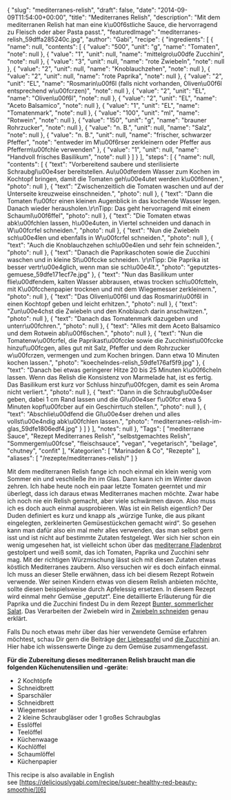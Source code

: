 {
    "slug": "mediterranes-relish",
    "draft": false,
    "date": "2014-09-09T11:54:00+00:00",
    "title": "Mediterranes Relish",
    "description": "Mit dem mediterranen Relish hat man eine k\u00f6stliche Sauce, die hervorragend zu Fleisch oder aber Pasta passt.",
    "featuredImage": "mediterranes-relish_59dffa285240c.jpg",
    "author": "Gabi",
    "recipe": {
        "ingredients": [
            {
                "name": null,
                "contents": [
                    {
                        "value": "500",
                        "unit": "g",
                        "name": "Tomaten",
                        "note": null
                    },
                    {
                        "value": "1",
                        "unit": null,
                        "name": "mittelgro\u00dfe Zucchini",
                        "note": null
                    },
                    {
                        "value": "3",
                        "unit": null,
                        "name": "rote Zwiebeln",
                        "note": null
                    },
                    {
                        "value": "2",
                        "unit": null,
                        "name": "Knoblauchzehen",
                        "note": null
                    },
                    {
                        "value": "2",
                        "unit": null,
                        "name": "rote Paprika",
                        "note": null
                    },
                    {
                        "value": "2",
                        "unit": "EL",
                        "name": "Rosmarin\u00f6l (falls nicht vorhanden, Oliven\u00f6l entsprechend w\u00fcrzen)",
                        "note": null
                    },
                    {
                        "value": "2",
                        "unit": "EL",
                        "name": "Oliven\u00f6l",
                        "note": null
                    },
                    {
                        "value": "2",
                        "unit": "EL",
                        "name": "Aceto Balsamico",
                        "note": null
                    },
                    {
                        "value": "1",
                        "unit": "EL",
                        "name": "Tomatenmark",
                        "note": null
                    },
                    {
                        "value": "100",
                        "unit": "ml",
                        "name": "Rotwein",
                        "note": null
                    },
                    {
                        "value": "150",
                        "unit": "g",
                        "name": "brauner Rohrzucker",
                        "note": null
                    },
                    {
                        "value": "n. B.",
                        "unit": null,
                        "name": "Salz",
                        "note": null
                    },
                    {
                        "value": "n. B.",
                        "unit": null,
                        "name": "frischer, schwarzer Pfeffer",
                        "note": "entweder im M\u00f6rser zerkleinern oder Pfeffer aus Pfefferm\u00fchle verwenden"
                    },
                    {
                        "value": "1",
                        "unit": null,
                        "name": "Handvoll frisches Basilikum",
                        "note": null
                    }
                ]
            }
        ],
        "steps": [
            {
                "name": null,
                "contents": [
                    {
                        "text": "Vorbereitend saubere und sterilisierte Schraubgl\u00e4ser bereitstellen. Au\u00dferdem Wasser zum Kochen im Kochtopf bringen, damit die Tomaten geh\u00e4utet werden k\u00f6nnen.",
                        "photo": null
                    },
                    {
                        "text": "Zwischenzeitlich die Tomaten waschen und auf der Unterseite kreuzweise einschneiden.",
                        "photo": null
                    },
                    {
                        "text": "Dann die Tomaten f\u00fcr einen kleinen Augenblick in das kochende Wasser legen. Danach wieder herausholen.\r\nTipp: Das geht hervorragend mit einem Schauml\u00f6ffel",
                        "photo": null
                    },
                    {
                        "text": "Die Tomaten etwas abk\u00fchlen lassen, h\u00e4uten, in Viertel schneiden und danach in W\u00fcrfel schneiden.",
                        "photo": null
                    },
                    {
                        "text": "Nun die Zwiebeln sch\u00e4len und ebenfalls in W\u00fcrfel schneiden.",
                        "photo": null
                    },
                    {
                        "text": "Auch die Knoblauchzehen sch\u00e4len und sehr fein schneiden.",
                        "photo": null
                    },
                    {
                        "text": "Danach die Paprikaschoten sowie die Zucchini waschen und in kleine St\u00fccke schneiden. \r\nTipp: Die Paprika ist besser vertr\u00e4glich, wenn man sie sch\u00e4lt.",
                        "photo": "geputztes-gemuese_59dfe171ecf7e.jpg"
                    },
                    {
                        "text": "Nun das Basilikum unter flie\u00dfendem, kalten Wasser abbrausen, etwas trocken sch\u00fctteln, mit K\u00fcchenpapier trocknen und mit dem Wiegemesser zerkleinern.",
                        "photo": null
                    },
                    {
                        "text": "Das Oliven\u00f6l und das Rosmarin\u00f6l in einen Kochtopf geben und leicht erhitzen.",
                        "photo": null
                    },
                    {
                        "text": "Zun\u00e4chst die Zwiebeln und den Knoblauch darin anschwitzen.",
                        "photo": null
                    },
                    {
                        "text": "Danach das Tomatenmark dazugeben und unterr\u00fchren.",
                        "photo": null
                    },
                    {
                        "text": "Alles mit dem Aceto Balsamico und dem Rotwein abl\u00f6schen.",
                        "photo": null
                    },
                    {
                        "text": "Nun die Tomatenw\u00fcrfel, die Paprikast\u00fccke sowie die Zucchinist\u00fccke hinzuf\u00fcgen, alles gut mit Salz, Pfeffer und dem Rohrzucker w\u00fcrzen, vermengen und zum Kochen bringen. Dann etwa 10 Minuten kochen lassen.",
                        "photo": "koechelndes-relish_59dfe176af5f9.jpg"
                    },
                    {
                        "text": "Danach bei etwas geringerer Hitze 20 bis 25 Minuten k\u00f6cheln lassen. Wenn das Relish die Konsistenz von Marmelade hat, ist es fertig. Das Basilikum erst kurz vor Schluss hinzuf\u00fcgen, damit es sein Aroma nicht verliert.",
                        "photo": null
                    },
                    {
                        "text": "Dann in die Schraubgl\u00e4ser geben, dabei 1 cm Rand lassen und die Gl\u00e4ser f\u00fcr etwa 5 Minuten kopf\u00fcber auf ein Geschirrtuch stellen.",
                        "photo": null
                    },
                    {
                        "text": "Abschlie\u00dfend die Gl\u00e4ser drehen und alles vollst\u00e4ndig abk\u00fchlen lassen.",
                        "photo": "mediterranes-relish-im-glas_59dfe1806edf4.jpg"
                    }
                ]
            }
        ],
        "notes": null
    },
    "Tags": [
        "mediterrane Sauce",
        "Rezept Mediterranes Relish",
        "selbstgemachtes Relish",
        "Sommergem\u00fcse",
        "fleischsauce",
        "vegan",
        "vegetarisch",
        "beilage",
        "chutney",
        "confit"
    ],
    "Kategorien": [
        "Marinaden &amp; Co",
        "Rezepte"
    ],
    "aliases": [
        "\/rezepte\/mediterranes-relish\/"
    ]
}

Mit dem mediterranen Relish fange ich noch einmal ein klein wenig vom Sommer ein und veschließe ihn im Glas. Dann kann ich im Winter davon zehren. Ich habe heute noch ein paar letzte Tomaten geerntet und mir überlegt, dass ich daraus etwas Mediterranes machen möchte. Zwar habe ich noch nie ein Relish gemacht, aber viele schwärmen davon. Also muss ich es doch auch einmal ausprobieren. Was ist ein Relish eigentlich? Der Duden definiert es kurz und knapp als &#8222;würzige Tunke, die aus pikant eingelegten, zerkleinerten Gemüsestückchen gemacht wird&#8220;. So gesehen kann man dafür also ein mal mehr alles verwenden, das man selbst gern isst und ist nicht auf bestimmte Zutaten festgelegt. Wer sich hier schon ein wenig umgesehen hat, ist vielleicht schon über das [mediterrane Fladenbrot][1] gestolpert und weiß somit, das ich Tomaten, Paprika und Zucchini sehr mag. Mit der richtigen Würzmischung lässt sich mit diesen Zutaten etwas köstlich Mediterranes zaubern. Also versuchen wir es doch einfach einmal. Ich muss an dieser Stelle erwähnen, dass ich bei diesem Rezept Rotwein verwende. Wer seinen Kindern etwas von diesem Relish anbieten möchte, sollte diesen beispielsweise durch Apfelessig ersetzen. In diesem Rezept wird einmal mehr Gemüse &#8222;geputzt&#8220;. Eine detaillierte Erläuterung für die Paprika und die Zucchini findest Du in dem Rezept [Bunter, sommerlicher Salat][2]. Das Verarbeiten der Zwiebeln wird in [Zwiebeln schneiden][3] genau erklärt.

Falls Du noch etwas mehr über das hier verwendete Gemüse erfahren möchtest, schau Dir gern die Beiträge [der Liebesapfel][4] und [die Zucchini][5] an. Hier habe ich wissenswerte Dinge zu dem Gemüse zusammengefasst.

**Für die Zubereitung dieses mediterranen Relish braucht man die folgenden Küchenutensilien und -geräte:**

 * 2 Kochtöpfe
 * Schneidbrett
 * Sparschäler
 * Schneidbrett
 * Wiegemesser
 * 2 kleine Schraubgläser oder 1 großes Schraubglas
 * Esslöffel
 * Teelöffel
 * Küchenwaage
 * Kochlöffel
 * Schaumlöffel
 * Küchenpapier

This recipe is also available in English see [https://deliciouslygabi.com/recipe/super-healthy-red-beauty-smoothie/][6]

 [1]: https://kochfokus.de/rezepte/mediterranes-fladenbrot/ "Mediterranes Fladenbrot"
 [2]: https://kochfokus.de/rezepte/bunter-sommerlicher-salat/ "Bunter, sommerlicher Salat"
 [3]: https://kochfokus.de/allgemein/zwiebeln-in-wuerfel-schneiden/ "Zwiebeln schneiden"
 [4]: https://kochfokus.de/wissenswert/die-liebesfrucht/ "Der Liebesapfel"
 [5]: https://kochfokus.de/wissenswert/die-zucchini/ "Die Zucchini"
 [6]: https://deliciouslygabi.com/recipe/easy-homemade-mediterranean-relish/